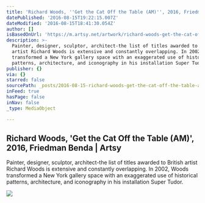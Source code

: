 ```yaml
---
title: 'Richard Woods, ''Get the Cat Off the Table (AM)'', 2016, Friedman Benda | Artsy'
datePublished: '2016-08-15T19:22:15.007Z'
dateModified: '2016-08-15T18:41:30.054Z'
author: []
isBasedOnUrl: 'https://m.artsy.net/artwork/richard-woods-get-the-cat-off-the-table-am'
description: >-
  Painter, designer, sculptor, architect-the list of titles awarded to British
  artist Richard Woods is extensive and constantly overlapping. In 2002, Woods
  transformed a New York gallery space with an exaggerated use of historical
  patterns, architecture, and iconography in his installation Super Tudor.
publisher: {}
via: {}
starred: false
sourcePath: _posts/2016-08-15-richard-woods-get-the-cat-off-the-table-am-2016-fried.md
inFeed: true
hasPage: false
inNav: false
_type: MediaObject

---
```

<article style=""><h1>Richard Woods, 'Get the Cat Off the Table (AM)', 2016, Friedman Benda | Artsy</h1><p>Painter, designer, sculptor, architect-the list of titles awarded to British artist Richard Woods is extensive and constantly overlapping. In 2002, Woods transformed a New York gallery space with an exaggerated use of historical patterns, architecture, and iconography in his installation Super Tudor.</p><img src="https://d32dm0rphc51dk.cloudfront.net/FiRqnoKL9goxAmODki7Zsg/large.jpg" /></article>